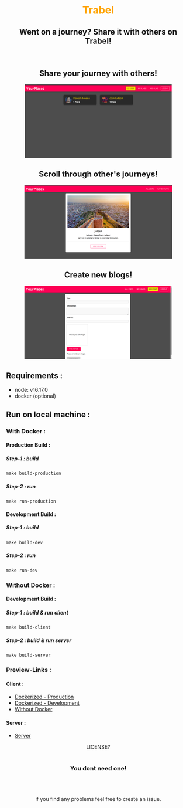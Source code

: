 <h1 align="center" style="color:orange;"> Trabel</h1>

 <h2 align="center">Went on a journey? Share it with others on Trabel!</h2>

</br>

 <h2 align="center"><strong>Share your journey with others!</strong></h2>
 <p align="center"><img src="./images/home-page.png" height="200px"/></p>

 <h2 align="center"><strong>Scroll through other's journeys!</strong></h2>
 <p align="center"><img src="./images/places.png" height="200px"/></p>

 <h2 align="center"><strong>Create new blogs!</strong></h2>
 <p align="center"><img src="./images/add-place.png" height="200px"/></p>

## Requirements :

- node: v16.17.0
- docker (optional)

## Run on local machine :

### With Docker :

#### Production Build :

##### Step-1 : build

    make build-production

##### Step-2 : run

    make run-production

#### Development Build :

##### Step-1 : build

    make build-dev

##### Step-2 : run

    make run-dev

### Without Docker :

#### Development Build :

##### Step-1 : build & run client

    make build-client

##### Step-2 : build & run server

    make build-server

### Preview-Links :

#### Client :

- [Dockerized - Production](https://localhost:8080)
- [Dockerized - Development](https://localhost:3000)
- [Without Docker](https://localhost:3000)

#### Server :

- [Server](https://localhost:5000)

<div align="center">LICENSE? </br></br><h3>You dont need one!</h3> </div>

</br>
</br>
<p align="center">if you find any problems feel free to create an issue.</p>